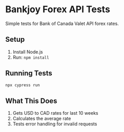 # Bankjoy Forex API Tests

Simple tests for Bank of Canada Valet API forex rates.

## Setup

1. Install Node.js
2. Run: `npm install`

## Running Tests

```bash
npx cypress run
```

## What This Does

1. Gets USD to CAD rates for last 10 weeks
2. Calculates the average rate
3. Tests error handling for invalid requests
